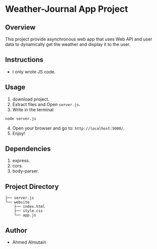 # Weather-Journal App Project

## Overview
This project provide asynchronous web app that uses Web API and user data to dynamically get the weather and display it to the user.

## Instructions
- I only wrote JS code.

## Usage
1. download project.
2. Extract files and Open `server.js`.
3. Write in the terminal
 ```bash 
node server.js
```
4. Open your browser and go to: `http://localhost:5000/`.
5. Enjoy!

## Dependencies
1. express.
2. cors.
3. body-parser.

## Project Directory
```
├── server.js
└── website
    ├── index.html
    ├── style.css
    └── app.js
```

## Author
- Ahmed Almutairi
